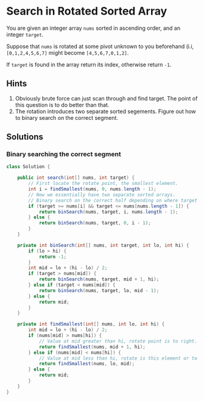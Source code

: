 # Search in Rotated Sorted Array

You are given an integer array `nums` sorted in ascending order, and an integer
`target`.

Suppose that `nums` is rotated at some pivot unknown to you beforehand
(i.i, `[0,1,2,4,5,6,7]` might become `[4,5,6,7,0,1,2]`.

If `target` is found in the array return its index, otherwise return `-1`.

## Hints

1. Obviously brute force can just scan through and find target. The point of
   this question is to do better than that.
1. The rotation introduces two separate sorted segements. Figure out how to
   binary search on the correct segment.

## Solutions

### Binary searching the correct segment

```java
class Solution {

    public int search(int[] nums, int target) {
        // First locate the rotate point, the smallest element.
        int i = findSmallest(nums, 0, nums.length - 1);
        // Now we essentially have two separate sorted arrays.
        // Binary search on the correct half depending on where target lies.
        if (target >= nums[i] && target <= nums[nums.length - 1]) {
            return binSearch(nums, target, i, nums.length - 1);
        } else {
            return binSearch(nums, target, 0, i - 1);
        }
    }

    private int binSearch(int[] nums, int target, int lo, int hi) {
        if (lo > hi) {
            return -1;
        }
        int mid = lo + (hi - lo) / 2;
        if (target > nums[mid]) {
            return binSearch(nums, target, mid + 1, hi);
        } else if (target < nums[mid]) {
            return binSearch(nums, target, lo, mid - 1);
        } else {
            return mid;
        }
    }

    private int findSmallest(int[] nums, int lo, int hi) {
        int mid = lo + (hi - lo) / 2;
        if (nums[mid] > nums[hi]) {
            // Value at mid greater than hi, rotate point is to right.
            return findSmallest(nums, mid + 1, hi);
        } else if (nums[mid] < nums[hi]) {
            // Value at mid less than hi, rotate is this element or to left.
            return findSmallest(nums, lo, mid);
        } else {
            return mid;
        }
    }
}
```
